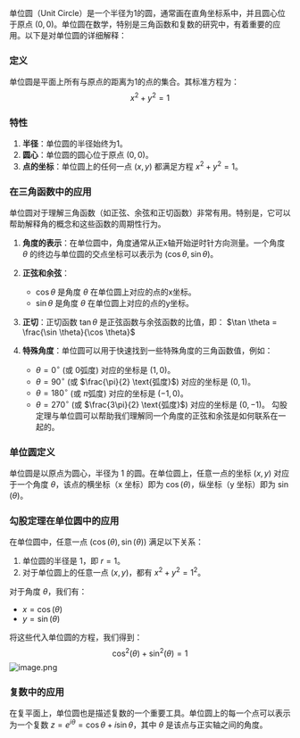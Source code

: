 单位圆（Unit Circle）是一个半径为1的圆，通常画在直角坐标系中，并且圆心位于原点 $(0, 0)$。单位圆在数学，特别是三角函数和复数的研究中，有着重要的应用。以下是对单位圆的详细解释：
### 定义

单位圆是平面上所有与原点的距离为1的点的集合。其标准方程为：
$$x^2 + y^2 = 1$$
### 特性

1. **半径**：单位圆的半径始终为1。
2. **圆心**：单位圆的圆心位于原点 $(0, 0)$。
3. **点的坐标**：单位圆上的任何一点 $(x, y)$ 都满足方程 $x^2 + y^2 = 1$。

### 在三角函数中的应用

单位圆对于理解三角函数（如正弦、余弦和正切函数）非常有用。特别是，它可以帮助解释角的概念和这些函数的周期性行为。

1. **角度的表示**：在单位圆中，角度通常从正x轴开始逆时针方向测量。一个角度 $\theta$ 的终边与单位圆的交点坐标可以表示为 $(\cos \theta, \sin \theta)$。

2. **正弦和余弦**：
   - $\cos \theta$ 是角度 $\theta$ 在单位圆上对应的点的x坐标。
   - $\sin \theta$ 是角度 $\theta$ 在单位圆上对应的点的y坐标。

3. **正切**：正切函数 $\tan \theta$ 是正弦函数与余弦函数的比值，即：
   $\tan \theta = \frac{\sin \theta}{\cos \theta}$
   
4. **特殊角度**：单位圆可以用于快速找到一些特殊角度的三角函数值，例如：
   - $\theta = 0^\circ$ (或 $0 \text{弧度}$) 对应的坐标是 $(1, 0)$。
   - $\theta = 90^\circ$ (或 $\frac{\pi}{2} \text{弧度}$) 对应的坐标是 $(0, 1)$。
   - $\theta = 180^\circ$ (或 $\pi \text{弧度}$) 对应的坐标是 $(-1, 0)$。
   - $\theta = 270^\circ$ (或 $\frac{3\pi}{2} \text{弧度}$) 对应的坐标是 $(0, -1)$。
勾股定理与单位圆可以帮助我们理解同一个角度的正弦和余弦是如何联系在一起的。

### 单位圆定义
单位圆是以原点为圆心，半径为 1 的圆。在单位圆上，任意一点的坐标 $(x, y)$ 对应于一个角度 $\theta$，该点的横坐标（x 坐标）即为 $\cos (\theta)$，纵坐标（y 坐标）即为 $\sin (\theta)$。

### 勾股定理在单位圆中的应用
在单位圆中，任意一点 $(\cos (\theta), \sin (\theta))$ 满足以下关系：

1. 单位圆的半径是 1，即 $r = 1$。
2. 对于单位圆上的任意一点 $(x, y)$，都有 $x^2 + y^2 = 1^2$。

对于角度 $\theta$，我们有：
- $x = \cos (\theta)$
- $y = \sin (\theta)$

将这些代入单位圆的方程，我们得到：
$$\cos^2 (\theta) + \sin^2 (\theta) = 1$$
![image.png](https://s1.vika.cn/space/2024/08/06/ceb57b3cd8fe48b9ae2582d60f9f1175)
### 复数中的应用

在复平面上，单位圆也是描述复数的一个重要工具。单位圆上的每一个点可以表示为一个复数 $z = e^{i\theta} = \cos \theta + i \sin \theta$，其中 $\theta$ 是该点与正实轴之间的角度。
